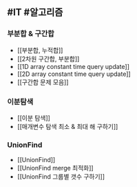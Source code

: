 ## #IT #알고리즘 


### 부분합 & 구간합

- [[부분합, 누적합]]
- [[2차원 구간합, 부분합]]
- [[1D array constant time query update]]
- [[2D array constant time query update]]
- [[구간합 문제 모음]]
### 이분탐색

- [[이분 탐색]]
- [[매개변수 탐색 최소 & 최대 해 구하기]]

### UnionFind
- [[UnionFind]]
- [[UnionFind merge 최적화]]
- [[UnionFind 그룹별 갯수 구하기]]

